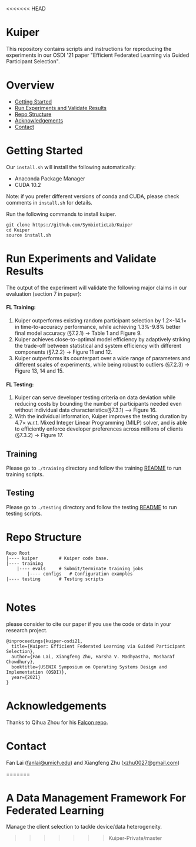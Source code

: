 <<<<<<< HEAD
# Kuiper

This repository contains scripts and instructions for reproducing the experiments in our OSDI '21 paper "Efficient Federated Learning via Guided Participant Selection". 

# Overview

* [Getting Started](#getting-started)
* [Run Experiments and Validate Results](#run-experiments-and-validate-results)
* [Repo Structure](#repo-structure)
* [Acknowledgements](#acknowledgements)
* [Contact](#contact)

# Getting Started 

Our ```install.sh``` will install the following automatically:

* Anaconda Package Manager
* CUDA 10.2

Note: if you prefer different versions of conda and CUDA, please check  comments in `install.sh` for details.

Run the following commands to install kuiper. 

```
git clone https://github.com/SymbioticLab/Kuiper
cd Kuiper
source install.sh 
```

# Run Experiments and Validate Results

The output of the experiment will validate the following major claims in our evaluation (section 7 in paper):

####    **FL Training:**
1. Kuiper outperforms existing random participant selection by 1.2×-14.1× in time-to-accuracy performance, while achieving 1.3%-9.8% better final model accuracy (§7.2.1) -> Table 1 and Figure 9.
2. Kuiper achieves close-to-optimal model efficiency by adaptively striking the trade-off between statistical and system efficiency with different components (§7.2.2) -> Figure 11 and 12.
3. Kuiper outperforms its counterpart over a wide range of parameters and different scales of experiments, while being robust to outliers (§7.2.3) -> Figure 13, 14 and 15.

####    **FL Testing:**
1. Kuiper can serve developer testing criteria on data deviation while reducing costs by bounding the number of participants needed even without individual data characteristics(§7.3.1) —> Figure 16.
2. With the individual information, Kuiper improves the testing duration by 4.7× w.r.t. Mixed Integer Linear Programming (MILP) solver, and is able to efficiently enforce developer preferences across millions of clients (§7.3.2) -> Figure 17.

## Training

Please go to `./training` directory and follow the training [README](https://github.com/SymbioticLab/Kuiper/blob/master/training/README.md) to run training scripts.

## Testing

Please go to `./testing` directory and follow the testing [README](https://github.com/SymbioticLab/Kuiper/blob/master/testing/README.md) to run testing scripts.

# Repo Structure

```
Repo Root
|---- kuiper        # Kuiper code base.
|---- training
    |---- evals     # Submit/terminate training jobs
        |---- configs   # Configuration examples
|---- testing       # Testing scripts    
    
```

# Notes
please consider to cite our paper if you use the code or data in your research project.
```
@inproceedings{kuiper-osdi21,
  title={Kuiper: Efficient Federated Learning via Guided Participant Selection},
  author={Fan Lai, Xiangfeng Zhu, Harsha V. Madhyastha, Mosharaf Chowdhury},
  booktitle={USENIX Symposium on Operating Systems Design and Implementation (OSDI)},
  year={2021}
}
```

# Acknowledgements

Thanks to Qihua Zhou for his [Falcon repo](https://github.com/kimihe/Falcon).

# Contact
Fan Lai (fanlai@umich.edu) and Xiangfeng Zhu (xzhu0027@gmail.com)


=======

# A Data Management Framework For Federated Learning
Manage the client selection to tackle device/data heterogeneity.
>>>>>>> Kuiper-Private/master
